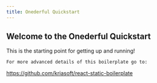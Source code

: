 ```yaml
---
title: Onederful Quickstart
---
```


## Welcome to the Onederful Quickstart

This is the starting point for getting up and running!

```
For more advanced details of this boilerplate go to:
```
https://github.com/kriasoft/react-static-boilerplate
